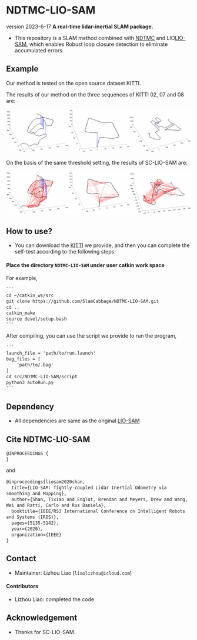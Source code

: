 # NDTMC-LIO-SAM
version 2023-6-17 
**A real-time lidar-inertial SLAM package.**
- This repository is a SLAM method combined with [NDTMC](https://github.com/SlamCabbage/ndtmc) and LIO[LIO-SAM](https://github.com/TixiaoShan/LIO-SAM), which enables Robust loop closure detection to eliminate accumulated errors.

## Example
Our method is tested on the open source dataset KITTI.

The results of our method on the three sequences of KITTI 02, 07 and 08 are:
<p align="center"><img src="/doc/ndtmc-liosam.pdf" width=900></p>

On the basis of the same threshold setting, the results of SC-LIO-SAM are:
<p align="center"><img src="/doc/sc-liosam.pdf" width=900></p>

## How to use?
- You can download the [KITTI](https://drive.google.com/drive/folders/1gJHwfdHCRdjP7vuT556pv8atqrCJPbUq?usp=sharing) we provide, and then you can complete the self-test according to the following steps:

#### Place the directory `NDTMC-LIO-SAM` under user catkin work space <br>
 For example, 

    ```
    cd ~/catkin_ws/src
    git clone https://github.com/SlamCabbage/NDTMC-LIO-SAM.git
    cd ..
    catkin_make
    source devel/setup.bash
    ```

After compiling, you can use the script we provide to run the program,

    ```
    launch_file = 'path/to/run.launch'
    bag_files = [
        'path/to/.bag'
    ]
    cd src/NDTMC-LIO-SAM/script
    python3 autoRun.py
    ```

## Dependency
- All dependencies are same as the original [LIO-SAM](https://github.com/TixiaoShan/LIO-SAM#dependency)

## Cite NDTMC-LIO-SAM 

```
@INPROCEEDINGS { 
}
```
 and 
```
@inproceedings{liosam2020shan,
  title={LIO-SAM: Tightly-coupled Lidar Inertial Odometry via Smoothing and Mapping},
  author={Shan, Tixiao and Englot, Brendan and Meyers, Drew and Wang, Wei and Ratti, Carlo and Rus Daniela},
  booktitle={IEEE/RSJ International Conference on Intelligent Robots and Systems (IROS)},
  pages={5135-5142},
  year={2020},
  organization={IEEE}
}
```

## Contact
- Maintainer: Lizhou Liao (`liaolizhou@icloud.com`)
#### Contributors
- Lizhou Liao: completed the code

## Acknowledgement
  - Thanks for SC-LIO-SAM.